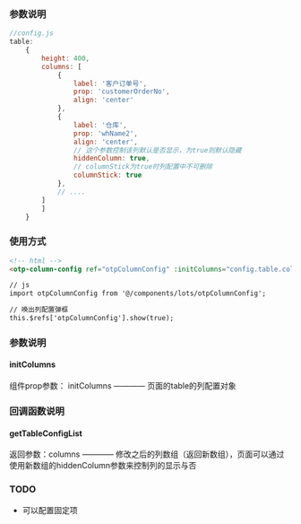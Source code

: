 ### 参数说明
```javascript
//config.js
table:
    {
        height: 400,
        columns: [
            {
                label: '客户订单号',
                prop: 'customerOrderNo',
                align: 'center'
            },
            {
                label: '仓库',
                prop: 'whName2',
                align: 'center',
                // 这个参数控制该列默认是否显示，为true则默认隐藏
                hiddenColumn: true,
                // columnStick为true时列配置中不可删除
                columnStick: true
            },
            // ....
        ]
        ]
    }
```

### 使用方式
```html
<!-- html -->
<otp-column-config ref="otpColumnConfig" :initColumns="config.table.columns" @getTableConfigList="getTableConfigList"></otp-column-config>

// js
import otpColumnConfig from '@/components/lots/otpColumnConfig';

// 唤出列配置弹框
this.$refs['otpColumnConfig'].show(true);
```


### 参数说明
#### initColumns
组件prop参数： initColumns ———— 页面的table的列配置对象

### 回调函数说明
#### getTableConfigList
返回参数：columns ———— 修改之后的列数组（返回新数组），页面可以通过使用新数组的hiddenColumn参数来控制列的显示与否


### TODO
- 可以配置固定项
